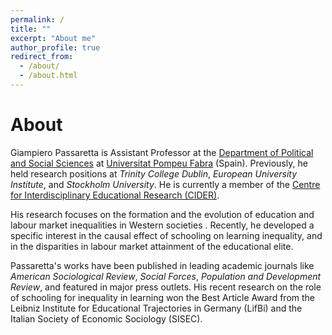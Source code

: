 ```yaml
---
permalink: /
title: ""
excerpt: "About me"
author_profile: true
redirect_from: 
  - /about/
  - /about.html
---
```



About
======

Giampiero Passaretta is Assistant Professor at the [Department of Political and Social Sciences](https://www.upf.edu/web/universitat/-/departament-de-ciencies-politiques-i-socials) at [Universitat Pompeu Fabra](https://www.upf.edu) (Spain). Previously, he held research positions at _Trinity College Dublin_, _European University Institute_, and _Stockholm University_. He is currently a member of the [Centre for Interdisciplinary Educational Research (CIDER)](https://www.leibniz-bildung.de/en/cider/).

His research focuses on the formation and the evolution of education and labour market inequalities in Western societies . Recently, he developed a specific interest in the causal effect of schooling on learning inequality, and in the disparities in labour market attainment of the educational elite.  

Passaretta's works have been published in leading academic journals like _American Sociological Review_, _Social Forces_, _Population and Development Review_, and featured in major press outlets. His recent research on the role of schooling for inequality in learning won the Best Article Award from the Leibniz Institute for Educational Trajectories in Germany (LifBi) and the Italian Society of Economic Sociology (SISEC).
